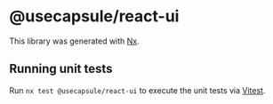# @usecapsule/react-ui

This library was generated with [Nx](https://nx.dev).

## Running unit tests

Run `nx test @usecapsule/react-ui` to execute the unit tests via [Vitest](https://vitest.dev/).
